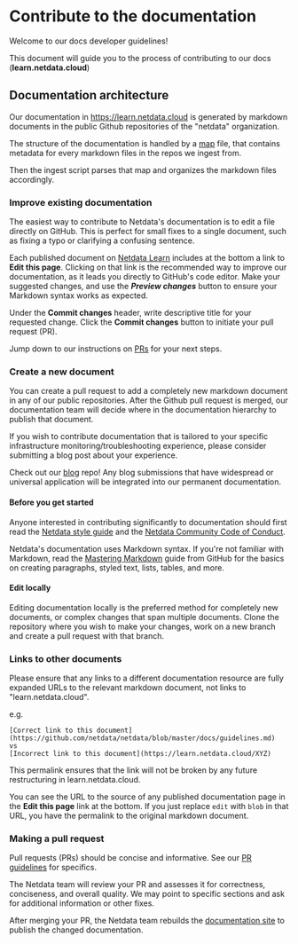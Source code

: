 # Contribute to the documentation

Welcome to our docs developer guidelines!

This document will guide you to the process of contributing to our docs (**learn.netdata.cloud**)

## Documentation architecture

Our documentation in <https://learn.netdata.cloud> is generated by markdown documents in the public Github repositories of the "netdata" organization.

The structure of the documentation is handled by a [map](https://github.com/netdata/learn/blob/master/map.tsv) file, that contains metadata for every markdown files in the repos we ingest from.

Then the ingest script parses that map and organizes the markdown files accordingly.

### Improve existing documentation

The easiest way to contribute to Netdata's documentation is to edit a file directly on GitHub. This is perfect for small fixes to a single document, such as fixing a typo or clarifying a confusing sentence.

Each published document on [Netdata Learn](https://learn.netdata.cloud) includes at the bottom a link to **Edit this page**.
Clicking on that link is the recommended way to improve our documentation, as it leads you directly to GitHub's code editor.
Make your suggested changes, and use the ***Preview changes*** button to ensure your Markdown syntax works as expected.

Under the **Commit changes**  header, write descriptive title for your requested change. Click the **Commit changes** button to initiate your pull request (PR).

Jump down to our instructions on [PRs](#making-a-pull-request) for your next steps.

### Create a new document

You can create a pull request to add a completely new markdown document in any of our public repositories.
After the Github pull request is merged, our documentation team will decide where in the documentation hierarchy to publish that document.

If you wish to contribute documentation that is tailored to your specific infrastructure monitoring/troubleshooting experience, please consider submitting a blog post about your experience.

Check out our [blog](https://github.com/netdata/blog#readme) repo! Any blog submissions that have widespread or universal application will be integrated into our permanent documentation.

#### Before you get started

Anyone interested in contributing significantly to documentation should first read the [Netdata style guide](https://github.com/netdata/netdata/blob/master/docs/developer-and-contributor-corner/style-guide.md) and the [Netdata Community Code of Conduct](https://github.com/netdata/.github/blob/main/CODE_OF_CONDUCT.md).

Netdata's documentation uses Markdown syntax. If you're not familiar with Markdown, read the [Mastering Markdown](https://guides.github.com/features/mastering-markdown/) guide from GitHub for the basics on creating paragraphs, styled text, lists, tables, and more.

#### Edit locally

Editing documentation locally is the preferred method for completely new documents, or complex changes that span multiple documents. Clone the repository where you wish to make your changes, work on a new branch and create a pull request with that branch.

### Links to other documents

Please ensure that any links to a different documentation resource are fully expanded URLs to the relevant markdown document, not links to "learn.netdata.cloud".

e.g.

```
[Correct link to this document](https://github.com/netdata/netdata/blob/master/docs/guidelines.md)
vs
[Incorrect link to this document](https://learn.netdata.cloud/XYZ)
```

This permalink ensures that the link will not be broken by any future restructuring in learn.netdata.cloud.

You can see the URL to the source of any published documentation page in the **Edit this page** link at the bottom.
If you just replace `edit` with `blob` in that URL, you have the permalink to the original markdown document.

### Making a pull request

Pull requests (PRs) should be concise and informative.
See our [PR guidelines](https://github.com/netdata/.github/blob/main/CONTRIBUTING.md#pr-guidelines) for specifics.

The Netdata team will review your PR and assesses it for correctness, conciseness, and overall quality.
We may point to specific sections and ask for additional information or other fixes.

After merging your PR, the Netdata team rebuilds the [documentation site](https://learn.netdata.cloud) to publish the changed documentation.

